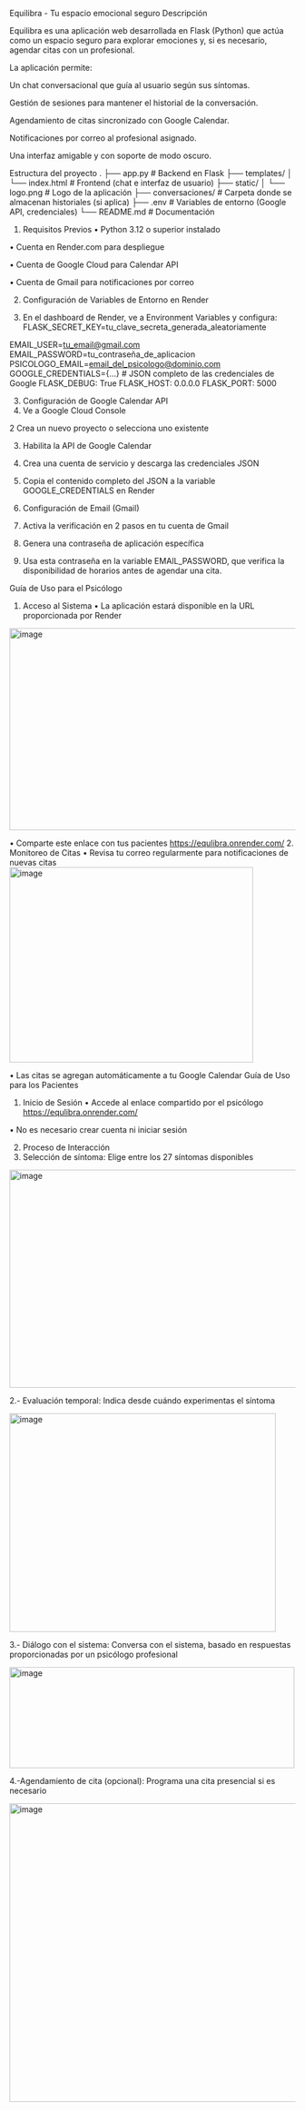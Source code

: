 Equilibra - Tu espacio emocional seguro 
 Descripción

Equilibra es una aplicación web desarrollada en Flask (Python) que actúa como un espacio seguro para explorar emociones y, si es necesario, agendar citas con un profesional.

La aplicación permite:

Un chat conversacional que guía al usuario según sus síntomas.

Gestión de sesiones para mantener el historial de la conversación.

Agendamiento de citas sincronizado con Google Calendar.

Notificaciones por correo al profesional asignado.

Una interfaz amigable y con soporte de modo oscuro.

 Estructura del proyecto
.
├── app.py              # Backend en Flask
├── templates/
│   └── index.html      # Frontend (chat e interfaz de usuario)
├── static/
│   └── logo.png        # Logo de la aplicación
├── conversaciones/     # Carpeta donde se almacenan historiales (si aplica)
├── .env                # Variables de entorno (Google API, credenciales)
└── README.md           # Documentación

1. Requisitos Previos
•	Python 3.12 o superior instalado


 
•	Cuenta en Render.com para despliegue


 
•	Cuenta de Google Cloud para Calendar API


•	Cuenta de Gmail para notificaciones por correo



2. Configuración de Variables de Entorno en Render
   
1.	En el dashboard de Render, ve a Environment Variables y configura:
FLASK_SECRET_KEY=tu_clave_secreta_generada_aleatoriamente

EMAIL_USER=tu_email@gmail.com
EMAIL_PASSWORD=tu_contraseña_de_aplicacion
PSICOLOGO_EMAIL=email_del_psicologo@dominio.com
GOOGLE_CREDENTIALS={...} # JSON completo de las credenciales de 
Google
FLASK_DEBUG: True
FLASK_HOST: 0.0.0.0
FLASK_PORT: 5000



 
3. Configuración de Google Calendar API
1.	Ve a Google Cloud Console
  

   
 
2	Crea un nuevo proyecto o selecciona uno existente


 
3.	Habilita la API de Google Calendar


   
 
4.	Crea una cuenta de servicio y descarga las credenciales JSON


   
5.	Copia el contenido completo del JSON a la variable GOOGLE_CREDENTIALS en Render


 


4. Configuración de Email (Gmail)
1.	Activa la verificación en 2 pasos en tu cuenta de Gmail


2.	Genera una contraseña de aplicación específica


3.	Usa esta contraseña en la variable EMAIL_PASSWORD, que verifica la disponibilidad de horarios antes de agendar una cita.
 
Guía de Uso para el Psicólogo
1. Acceso al Sistema
•	La aplicación estará disponible en la URL proporcionada por Render
 <img width="717" height="356" alt="image" src="https://github.com/user-attachments/assets/cf9ddd5f-15b6-45ee-9a7a-9a85ccc098ab" />

•	Comparte este enlace con tus pacientes
https://equlibra.onrender.com/
2. Monitoreo de Citas
•	Revisa tu correo regularmente para notificaciones de nuevas citas
 <img width="429" height="344" alt="image" src="https://github.com/user-attachments/assets/3e30fd3f-d4ef-48a7-be37-910a9f87e978" />

•	Las citas se agregan automáticamente a tu Google Calendar
Guía de Uso para los Pacientes
1. Inicio de Sesión
•	Accede al enlace compartido por el psicólogo
https://equlibra.onrender.com/

•	No es necesario crear cuenta ni iniciar sesión
 
2. Proceso de Interacción
1.	Selección de síntoma: Elige entre los 27 síntomas disponibles
   
 <img width="511" height="384" alt="image" src="https://github.com/user-attachments/assets/df905348-5188-44cb-9b9b-d11068aa6b93" />

 
2.-     Evaluación temporal: Indica desde cuándo experimentas el síntoma

<img width="469" height="385" alt="image" src="https://github.com/user-attachments/assets/f7742ee7-f31a-4e9e-b6ce-dc677a95b501" />

 3.- Diálogo con el sistema: Conversa con el sistema, basado en respuestas proporcionadas por un psicólogo profesional
 
 <img width="502" height="178" alt="image" src="https://github.com/user-attachments/assets/91d04146-f446-4635-9f9b-93ad1dafbd77" />

 
4.-Agendamiento de cita (opcional): Programa una cita presencial si es necesario
 
 

<img width="526" height="526" alt="image" src="https://github.com/user-attachments/assets/a2a51ab9-0ae4-4d37-8dc7-14d6ca6b5ca7" />

